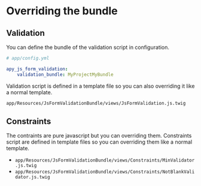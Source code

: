 Overriding the bundle
=====================

## Validation

You can define the bundle of the validation script in configuration.

```yml
# app/config.yml

apy_js_form_validation:
    validation_bundle: MyProjectMyBundle
```

Validation script is defined in a template file so you can also overriding it like a normal template.

`app/Resources/JsFormValidationBundle/views/JsFormValidation.js.twig`

## Constraints

The contraints are pure javascript but you can overriding them.
Constraints script are defined in template files so you can overriding them like a normal template.

* `app/Resources/JsFormValidationBundle/views/Constraints/MinValidator.js.twig`
* `app/Resources/JsFormValidationBundle/views/Constraints/NotBlankValidator.js.twig`
